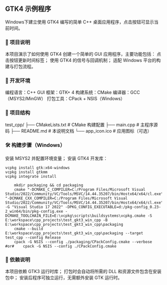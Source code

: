 ## GTK4 示例程序
Windows下建立使用 GTK4 编写的简单 C++ 桌面应用程序，点击按钮可显示当前时间。
### 📝 项目说明
本项目演示了如何使用 GTK4 创建一个简单的 GUI 应用程序，主要功能包括：
点击按钮更新时间标签；
使用 GTK4 的信号与回调机制；
适配 Windows 平台的构建与打包流程。
### 🧰 开发环境
编程语言：C++
GUI 框架：GTK+ 4
构建系统：CMake
编译器：GCC（MSYS2/MinGW）
打包工具：CPack + NSIS（Windows）
### 📁 项目结构
test_cpp/
├── CMakeLists.txt        # CMake 构建配置
├── main.cpp              # 主程序源码
├── README.md             # 本说明文档
└── app_icon.ico          # 应用图标（可选）
### 🛠️ 构建步骤（Windows）
安装 MSYS2 并配置环境变量；
安装 GTK4 开发库：
```shell
vcpkg install gtk:x64-windows
vcpkg install gtkmm
vcpkg integrate install
```
```shell
    mkdir packaging && cd packaging
    cmake "-DCMAKE_C_COMPILER=C:/Program Files/Microsoft Visual Studio/2022/Community/VC/Tools/MSVC/14.44.35207/bin/Hostx64/x64/cl.exe" "-DCMAKE_CXX_COMPILER=C:/Program Files/Microsoft Visual Studio/2022/Community/VC/Tools/MSVC/14.44.35207/bin/Hostx64/x64/cl.exe" -G "Visual Studio 17 2022" -DPKG_CONFIG_EXECUTABLE=d:/pkg-config_0.23-2_win64/bin/pkg-config.exe -DCMAKE_TOOLCHAIN_FILE=E:\vcpkg\scripts\buildsystems\vcpkg.cmake -S E:\workspace\cpp_projects\test_gkt3_win_cpp -B E:\workspace\cpp_projects\test_gkt3_win_cpp\packaging
    cmake --build E:\workspace\cpp_projects\test_gkt3_win_cpp\packaging --target test_cpp --config Release
    cpack -G NSIS --config ./packaging/CPackConfig.cmake --verbose #or#    cpack -G NSIS --config ./CPackConfig.cmake
```
### 📎 依赖说明
本项目依赖 GTK3 运行时库；
打包时会自动将所需的 DLL 和资源文件包含在安装包中；
安装后程序可独立运行，无需额外安装 GTK 运行时。